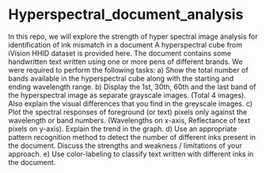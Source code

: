 # Hyperspectral_document_analysis
In this repo, we will explore the strength of hyper spectral image analysis for identification of ink mismatch in a document
A hyperspectral cube from iVision HHID dataset is provided here. The document contains some handwritten text written using one or more pens of different brands. We were required to perform the following tasks:
a) Show the total number of bands available in the hyperspectral cube along with the starting and ending wavelength range.
b) Display the 1st, 30th, 60th and the last band of the hyperspectral image as separate grayscale images. (Total 4 images). Also explain the visual differences that you find in the greyscale images.
c) Plot the spectral responses of foreground (or text) pixels only against the wavelength or band numbers. (Wavelengths on x-axis, Reflectance of text pixels on y-axis). Explain the trend in the graph.
d) Use an appropriate pattern recognition method to detect the number of different inks present in the document. Discuss the strengths and weakness / limitations of your approach.
e) Use color-labeling to classify text written with different inks in the document.
